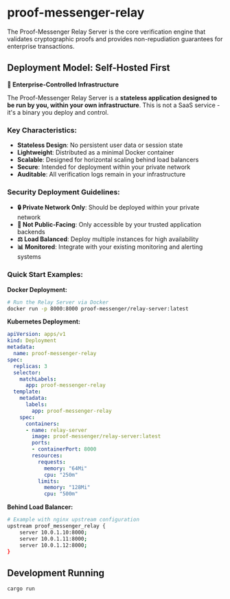 # proof-messenger-relay

The Proof-Messenger Relay Server is the core verification engine that validates cryptographic proofs and provides non-repudiation guarantees for enterprise transactions.

## Deployment Model: Self-Hosted First

**🏢 Enterprise-Controlled Infrastructure**

The Proof-Messenger Relay Server is a **stateless application designed to be run by you, within your own infrastructure**. This is not a SaaS service - it's a binary you deploy and control.

### Key Characteristics:
- **Stateless Design**: No persistent user data or session state
- **Lightweight**: Distributed as a minimal Docker container
- **Scalable**: Designed for horizontal scaling behind load balancers
- **Secure**: Intended for deployment within your private network
- **Auditable**: All verification logs remain in your infrastructure

### Security Deployment Guidelines:
- **🔒 Private Network Only**: Should be deployed within your private network
- **🚫 Not Public-Facing**: Only accessible by your trusted application backends
- **⚖️ Load Balanced**: Deploy multiple instances for high availability
- **📊 Monitored**: Integrate with your existing monitoring and alerting systems

### Quick Start Examples:

**Docker Deployment:**
```bash
# Run the Relay Server via Docker
docker run -p 8000:8000 proof-messenger/relay-server:latest
```

**Kubernetes Deployment:**
```yaml
apiVersion: apps/v1
kind: Deployment
metadata:
  name: proof-messenger-relay
spec:
  replicas: 3
  selector:
    matchLabels:
      app: proof-messenger-relay
  template:
    metadata:
      labels:
        app: proof-messenger-relay
    spec:
      containers:
      - name: relay-server
        image: proof-messenger/relay-server:latest
        ports:
        - containerPort: 8000
        resources:
          requests:
            memory: "64Mi"
            cpu: "250m"
          limits:
            memory: "128Mi"
            cpu: "500m"
```

**Behind Load Balancer:**
```bash
# Example with nginx upstream configuration
upstream proof_messenger_relay {
    server 10.0.1.10:8000;
    server 10.0.1.11:8000;
    server 10.0.1.12:8000;
}
```

## Development Running

```bash
cargo run
```
